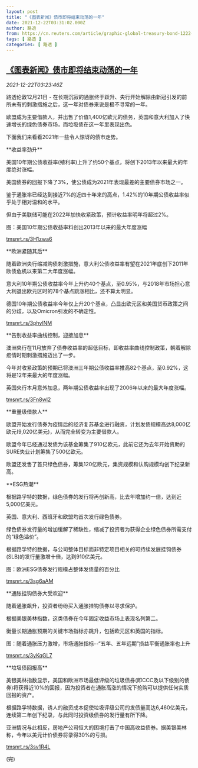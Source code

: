 ```yaml
---
layout: post
title: "《图表新闻》债市即将结束动荡的一年"
date: 2021-12-22T03:31:02.000Z
author: 路透
from: https://cn.reuters.com/article/graphic-global-treasury-bond-1222-idCNKBS2J1073
tags: [ 路透 ]
categories: [ 路透 ]
---
```

<!--1640143862000-->
[《图表新闻》债市即将结束动荡的一年](https://cn.reuters.com/article/graphic-global-treasury-bond-1222-idCNKBS2J1073)
------

<div>
<div><i>2021-12-22T03:23:46Z</i></div><p>路透伦敦12月21日 - 在长期沉寂的通胀终于跃升、央行开始解除由新冠引发的前所未有的刺激措施之后，这一年对债券来说是极不寻常的一年。</p><p>欧盟成为主要借款人，并出售了价值1,400亿欧元的债务，英国和意大利加入了快速增长的绿色债券市场，而垃圾债在这一年里表现出色。</p><p>下面我们来看看2021年一些令人惊讶的债市走势。</p><p>**收益率劲升**</p><p>美国10年期公债收益率(殖利率)上升了约50个基点，将创下2013年以来最大的年度绝对涨幅。</p><p>美国债券的回报下降了3%，使公债成为2021年表现最差的主要债券市场之一。</p><p>鉴于通胀率已经达到接近7%的近四十年来的高点，1.42%的10年期公债收益率似乎处于相对温和的水平。</p><p>但由于美联储可能在2022年加快收紧政策，预计收益率明年将超过2%。</p><p>图：美国10年期公债收益率料创出2013年以来的最大年度涨幅</p><p><a href="https://tmsnrt.rs/3H1zwa6">tmsnrt.rs/3H1zwa6</a></p><p>**欧洲紧随其后**</p><p>随着欧洲央行缩减购债刺激措施，意大利公债收益率有望在2021年底创下2011年欧债危机以来第二大年度涨幅。</p><p>意大利10年期公债收益率今年上升约40个基点，至0.95%，与2018年市场担心意大利退出欧元区时的78个基点跳涨相比，还不算太明显。</p><p>德国10年期公债收益率今年仅上升20个基点，凸显出欧元区和美国货币政策之间的分歧，以及Omicron引发的不确定性。</p><p><a href="https://tmsnrt.rs/3phylNM">tmsnrt.rs/3phylNM</a></p><p>**告别收益率曲线控制，迎接加息**</p><p>澳洲央行在11月放弃了债券收益率的超低目标，即收益率曲线控制政策，朝着解除疫情时期刺激措施迈出了一步。</p><p>今年对收紧政策的预期已将澳洲三年期公债收益率推高82个基点，至0.92%，这将是12年来最大的年度涨幅。</p><p>英国央行本月意外加息，两年期公债收益率出现了2006年以来的最大年度涨幅。</p><p><a href="https://tmsnrt.rs/3Fn8wl2">tmsnrt.rs/3Fn8wl2</a></p><p>**重量级借款人**</p><p>欧盟开始发行债券为疫情后的经济复苏基金进行融资，计划发债规模高达8,000亿欧元(9,020亿美元)，从而完全转变为主要借款人。</p><p>欧盟今年已经通过发债为该基金筹集了910亿欧元，此前它还为去年开始资助的SURE失业计划筹集了500亿欧元。</p><p>欧盟还发售了首只绿色债券，筹集120亿欧元，集资规模和认购规模均创下纪录新高。</p><p>**ESG热潮**</p><p>根据路孚特的数据，绿色债券的发行将再创新高，比去年增加约一倍，达到近5,000亿美元。</p><p>英国、意大利、西班牙和欧盟均首次发行绿色债券。</p><p>绿色债券发行量的增加缓解了稀缺性，缩减了投资者为获得企业绿色债券所需支付的“绿色溢价”。</p><p>根据路孚特的数据，与公司整体目标而非特定项目相关的可持续发展挂钩债券(SLB)的发行量激增十倍，达到910亿美元。</p><p>图：欧洲ESG债券发行规模占整体发债量的百分比</p><p><a href="https://tmsnrt.rs/3sg6aAM">tmsnrt.rs/3sg6aAM</a></p><p>**通胀挂钩债券大受欢迎**</p><p>随着通胀飙升，投资者纷纷买入通胀挂钩债券以寻求保护。</p><p>根据美银美林指数，这类债券在今年固定收益市场上表现名列第二。</p><p>衡量长期通胀预期的关键市场指标亦跳升，包括欧元区和英国的指标。</p><p>图：随着通胀压力激增，市场通胀指标--“五年、五年远期”损益平衡通胀率也上升</p><p><a href="https://tmsnrt.rs/3yKqGL7">tmsnrt.rs/3yKqGL7</a></p><p>**垃圾债回报高**</p><p>美银美林指数显示，美国和欧洲市场最低评级的垃圾债券(即CCC及以下级别的债券)将获得近10%的回报，因为投资者在通胀高涨的情况下抢购可以提供任何实质回报的资产。</p><p>根据路孚特数据，诱人的融资成本促使垃圾评级公司的发债量高达6,460亿美元，连续第二年创下纪录，与此同时投资级债券的发行量有所下降。</p><p>亚洲情况与此相反，房地产公司恒大的困境打击了中国高收益债券。据美银美林称，今年以美元计价债券将录得30%的亏损。</p><p><a href="https://tmsnrt.rs/3sv1R4L">tmsnrt.rs/3sv1R4L</a></p><p>(完)</p>
</div>
